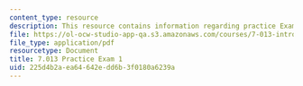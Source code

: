 ```yaml
---
content_type: resource
description: This resource contains information regarding practice Exam 1.
file: https://ol-ocw-studio-app-qa.s3.amazonaws.com/courses/7-013-introductory-biology-spring-2013/225d4b2aea64642edd6b3f0180a6239a_MIT7_013S13_Exam_1.pdf
file_type: application/pdf
resourcetype: Document
title: 7.013 Practice Exam 1
uid: 225d4b2a-ea64-642e-dd6b-3f0180a6239a
---
```

